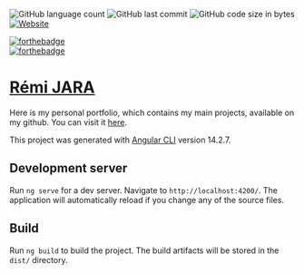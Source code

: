 ![GitHub language count](https://img.shields.io/github/languages/count/icepick4/portfolio?style=for-the-badge)
![GitHub last commit](https://img.shields.io/github/last-commit/icepick4/portfolio?style=for-the-badge)
![GitHub code size in bytes](https://img.shields.io/github/languages/code-size/icepick4/portfolio?style=for-the-badge)
[![Website](https://img.shields.io/website?style=for-the-badge&url=http%3A%2F%2Fremi-jara.fr)](http://remi-jara.fr)

[![forthebadge](https://forthebadge.com/images/badges/powered-by-coffee.svg)](https://forthebadge.com) </br>
[![forthebadge](https://forthebadge.com/images/badges/open-source.svg)](https://forthebadge.com)


# [Rémi JARA](http://remi-jara.fr)

Here is my personal portfolio, which contains my main projects, available on my github.
You can visit it [here](http://remi-jara.fr).

This project was generated with [Angular CLI](https://github.com/angular/angular-cli) version 14.2.7.

## Development server

Run `ng serve` for a dev server. Navigate to `http://localhost:4200/`. The application will automatically reload if you change any of the source files.

## Build

Run `ng build` to build the project. The build artifacts will be stored in the `dist/` directory.
